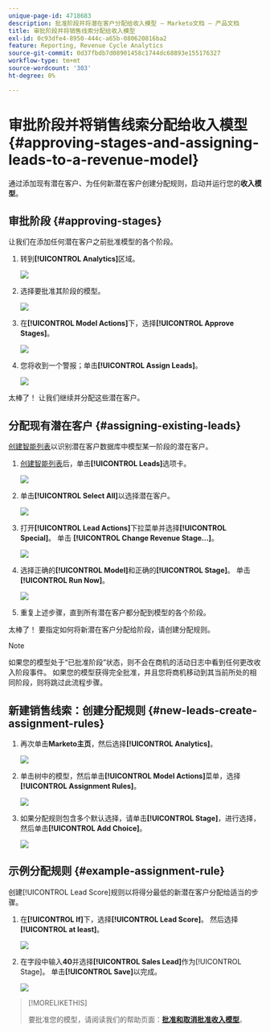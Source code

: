 ```yaml
---
unique-page-id: 4718683
description: 批准阶段并将潜在客户分配给收入模型 — Marketo文档 — 产品文档
title: 审批阶段并将销售线索分配给收入模型
exl-id: 0c93dfe4-8950-444c-a65b-080620816ba2
feature: Reporting, Revenue Cycle Analytics
source-git-commit: 0d37fbdb7d08901458c1744dc68893e155176327
workflow-type: tm+mt
source-wordcount: '303'
ht-degree: 0%

---
```


# 审批阶段并将销售线索分配给收入模型 {#approving-stages-and-assigning-leads-to-a-revenue-model}

通过添加现有潜在客户、为任何新潜在客户创建分配规则，启动并运行您的&#x200B;**收入模型**。

## 审批阶段 {#approving-stages}

让我们在添加任何潜在客户之前批准模型的各个阶段。

1. 转到&#x200B;**[!UICONTROL Analytics]**&#x200B;区域。

   ![](assets/image2015-4-28-17-3a8-3a8.png)

1. 选择要批准其阶段的模型。

   ![](assets/image2015-4-28-17-3a10-3a3.png)

1. 在&#x200B;**[!UICONTROL Model Actions]**&#x200B;下，选择&#x200B;**[!UICONTROL Approve Stages]**。

   ![](assets/image2015-4-28-17-3a12-3a37.png)

1. 您将收到一个警报；单击&#x200B;**[!UICONTROL Assign Leads]**。

   ![](assets/image2015-4-28-17-3a5-3a39.png)

太棒了！ 让我们继续并分配这些潜在客户。

## 分配现有潜在客户 {#assigning-existing-leads}

[创建智能列表](/help/marketo/product-docs/core-marketo-concepts/smart-lists-and-static-lists/creating-a-smart-list/create-a-smart-list.md)以识别潜在客户数据库中模型某一阶段的潜在客户。

1. [创建智能列表](/help/marketo/product-docs/core-marketo-concepts/smart-lists-and-static-lists/creating-a-smart-list/create-a-smart-list.md)后，单击&#x200B;**[!UICONTROL Leads]**&#x200B;选项卡。

   ![](assets/image2015-4-29-11-3a37-3a30.png)

1. 单击&#x200B;**[!UICONTROL Select All]**&#x200B;以选择潜在客户。

   ![](assets/image2015-4-29-11-3a39-3a39.png)

1. 打开&#x200B;**[!UICONTROL Lead Actions]**&#x200B;下拉菜单并选择&#x200B;**[!UICONTROL Special]**。 单击 **[!UICONTROL Change Revenue Stage...]**。

   ![](assets/image2015-4-29-11-3a40-3a38.png)

1. 选择正确的&#x200B;**[!UICONTROL Model]**&#x200B;和正确的&#x200B;**[!UICONTROL Stage]**。 单击 **[!UICONTROL Run Now]**。

   ![](assets/image2015-4-29-11-3a43-3a41.png)

1. 重复上述步骤，直到所有潜在客户都分配到模型的各个阶段。

太棒了！ 要指定如何将新潜在客户分配给阶段，请创建分配规则。

>[!NOTE]
>
>如果您的模型处于“已批准阶段”状态，则不会在商机的活动日志中看到任何更改收入阶段事件。 如果您的模型获得完全批准，并且您将商机移动到其当前所处的相同阶段，则将跳过此流程步骤。

## 新建销售线索：创建分配规则  {#new-leads-create-assignment-rules}

1. 再次单击&#x200B;**Marketo主页**，然后选择&#x200B;**[!UICONTROL Analytics]**。

   ![](assets/image2015-4-28-17-3a8-3a8.png)

1. 单击树中的模型，然后单击&#x200B;**[!UICONTROL Model Actions]**&#x200B;菜单，选择&#x200B;**[!UICONTROL Assignment Rules]**。

   ![](assets/image2015-4-29-11-3a52-3a17.png)

1. 如果分配规则包含多个默认选择，请单击&#x200B;**[!UICONTROL Stage]**，进行选择，然后单击&#x200B;**[!UICONTROL Add Choice]**。

   ![](assets/image2015-4-29-12-3a5-3a46.png)

## 示例分配规则 {#example-assignment-rule}

创建[!UICONTROL Lead Score]规则以将得分最低的新潜在客户分配给适当的步骤。

1. 在&#x200B;**[!UICONTROL If]**&#x200B;下，选择&#x200B;**[!UICONTROL Lead Score]**。 然后选择&#x200B;**[!UICONTROL at least]**。

   ![](assets/image2015-4-29-13-3a27-3a8.png)

1. 在字段中输入&#x200B;**40**&#x200B;并选择&#x200B;**[!UICONTROL Sales Lead]**&#x200B;作为[!UICONTROL Stage]。 单击&#x200B;**[!UICONTROL Save]**&#x200B;以完成。

   ![](assets/image2015-4-29-14-3a4-3a23.png)

>[!MORELIKETHIS]
>
>要批准您的模型，请阅读我们的帮助页面：**[批准和取消批准收入模型](/help/marketo/product-docs/reporting/revenue-cycle-analytics/revenue-cycle-models/approve-unapprove-a-revenue-model.md)**。
